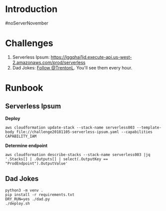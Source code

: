 # Introduction

\#noServerNovember

# Challenges

1. Serverless Ipsum: https://lggqhai1jd.execute-api.us-west-2.amazonaws.com/prod/serverless
1. Dad Jokes: [Follow @TrentonL](https://twitter.com/TrentonL). You'll see them every hour.

# Runbook

## Serverless Ipsum

**Deploy**

```
aws cloudformation update-stack --stack-name serverless003 --template-body file://challenge20181105-serverless-ipsum.yaml --capabilities CAPABILITY_IAM
```

**Determine endpoint**

```
aws cloudformation describe-stacks --stack-name serverless003 |jq '.Stacks[] | .Outputs[] | select(.OutputKey == "ProdEndpoint").OutputValue'
```

## Dad Jokes

```
python3 -m venv .
pip install -r requirements.txt
DRY_RUN=yes ./dad.py
./deploy.sh
```
